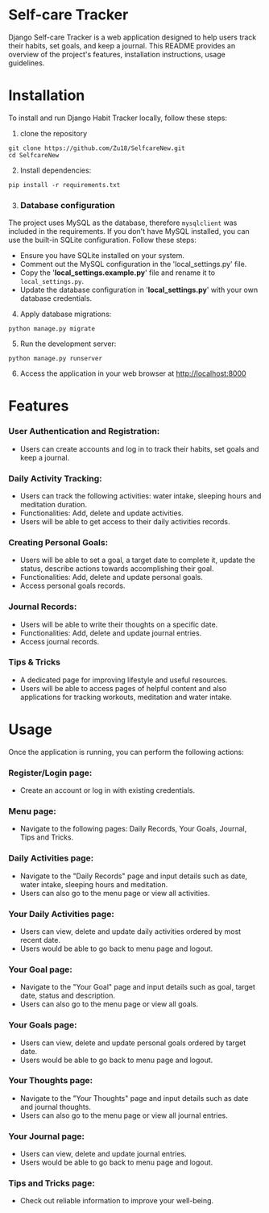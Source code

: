 # Self-care Tracker

Django Self-care Tracker is a web application designed to help users track their habits, set goals, and keep a journal.
This README provides an overview of the project's features, installation instructions, usage guidelines.

# Installation #

To install and run Django Habit Tracker locally, follow these steps:

1. clone the repository
```
git clone https://github.com/Zu18/SelfcareNew.git
cd SelfcareNew
```

2. Install dependencies:
```
pip install -r requirements.txt
```
3. ### Database configuration ###
The project uses MySQL as the database, therefore `mysqlclient` was included in the requirements.
If you don't have MySQL installed, you can use the built-in SQLite configuration. Follow these steps:
 
  - Ensure you have SQLite installed on your system.
  - Comment out the MySQL configuration in the 'local_settings.py' file.
  - Copy the '**local_settings.example.py**' file and rename it to `local_settings.py`.
  - Update the database configuration in '**local_settings.py**' with your own database credentials.


4. Apply database migrations:
```
python manage.py migrate
```

5. Run the development server:
```
python manage.py runserver
```

6. Access the application in your web browser at [http://localhost:8000](url)



# Features #
### User Authentication and Registration: ###
  * Users can create accounts and log in to track their habits, set goals and keep a journal.
### Daily Activity Tracking: ###
  * Users can track the following activities: water intake, sleeping hours and meditation duration.
  * Functionalities: Add, delete and update activities.
  * Users will be able to get access to their daily activities records.
  
### Creating Personal Goals: ###
  * Users will be able to set a goal, a target date to complete it, update the status, describe actions towards accomplishing their goal.
  * Functionalities: Add, delete and update personal goals.
  * Access personal goals records.

### Journal Records: ###
  * Users will be able to write their thoughts on a specific date.
  * Functionalities: Add, delete and update journal entries.
  * Access journal records.

### Tips & Tricks ###
  * A dedicated page for improving lifestyle and useful resources.
  * Users will be able to access pages of helpful content and also applications for tracking workouts, meditation and water intake.


# Usage #
Once the application is running, you can perform the following actions: 

### Register/Login page: ###
  * Create an account or log in with existing credentials.

### Menu page: ###
  * Navigate to the following pages: Daily Records, Your Goals, Journal, Tips and Tricks.

### Daily Activities page: ###
  * Navigate to the "Daily Records" page and input details such as date, water intake, sleeping hours and meditation.
  * Users can also go to the menu page or view all activities.
### Your Daily Activities page: ###
  * Users can view, delete and update daily activities ordered by most recent date.
  * Users would be able to go back to menu page and logout.
### Your Goal page: ###
  * Navigate to the "Your Goal" page and input details such as goal, target date, status and description.
  * Users can also go to the menu page or view all goals.
### Your Goals page: ###
  * Users can view, delete and update personal goals ordered by target date.
  * Users would be able to go back to menu page and logout.
### Your Thoughts page: ###
  * Navigate to the "Your Thoughts" page and input details such as date and journal thoughts.
  * Users can also go to the menu page or view all journal entries.
### Your Journal page: ###
  * Users can view, delete and update journal entries.
  * Users would be able to go back to menu page and logout.
### Tips and Tricks page: ###
  * Check out reliable information to improve your well-being.
